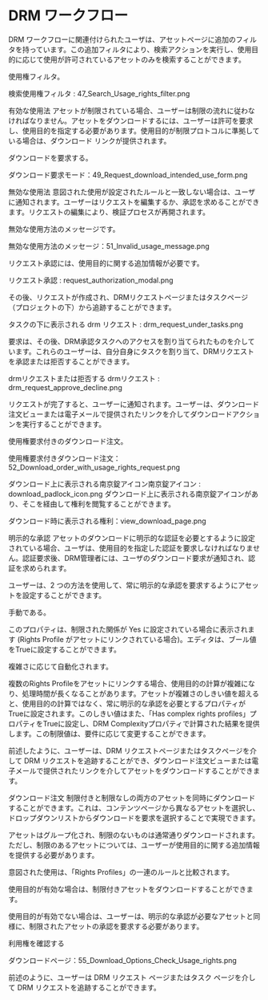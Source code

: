 # DRM ワークフロー

DRM ワークフローに関連付けられたユーザは、アセットページに追加のフィルタを持っています。この追加フィルタにより、検索アクションを実行し、使用目的に応じて使用が許可されているアセットのみを検索することができます。

使用権フィルタ。

検索使用権フィルタ : 47_Search_Usage_rights_filter.png

有効な使用法
アセットが制限されている場合、ユーザーは制限の流れに従わなければなりません。アセットをダウンロードするには、ユーザーは許可を要求し、使用目的を指定する必要があります。使用目的が制限プロトコルに準拠している場合は、ダウンロード リンクが提供されます。

ダウンロードを要求する。

ダウンロード要求モード：49_Request_download_intended_use_form.png

無効な使用法
意図された使用が設定されたルールと一致しない場合は、ユーザに通知されます。ユーザーはリクエストを編集するか、承認を求めることができます。リクエストの編集により、検証プロセスが再開されます。

無効な使用方法のメッセージです。

無効な使用方法のメッセージ：51_Invalid_usage_message.png

リクエスト承認には、使用目的に関する追加情報が必要です。

リクエスト承認 : request_authorization_modal.png

その後、リクエストが作成され、DRMリクエストページまたはタスクページ（プロジェクトの下）から追跡することができます。

タスクの下に表示される drm リクエスト : drm_request_under_tasks.png

要求は、その後、DRM承認タスクへのアクセスを割り当てられたものを介しています。これらのユーザーは、自分自身にタスクを割り当て、DRMリクエストを承認または拒否することができます。

drmリクエストまたは拒否する drmリクエスト : drm_request_approve_decline.png

リクエストが完了すると、ユーザーに通知されます。ユーザーは、ダウンロード注文ビューまたは電子メールで提供されたリンクを介してダウンロードアクションを実行することができます。

使用権要求付きのダウンロード注文。

使用権要求付きダウンロード注文： 52_Download_order_with_usage_rights_request.png

ダウンロード上に表示される南京錠アイコン南京錠アイコン : download_padlock_icon.png ダウンロード上に表示される南京錠アイコンがあり、そこを経由して権利を閲覧することができます。

ダウンロード時に表示される権利：view_download_page.png

明示的な承認
アセットのダウンロードに明示的な認証を必要とするように設定されている場合、ユーザは、使用目的を指定した認証を要求しなければなりません。認証要求後、DRM管理者には、ユーザのダウンロード要求が通知され、認証を求められます。

ユーザーは、2 つの方法を使用して、常に明示的な承認を要求するようにアセットを設定することができます。

手動である。

このプロパティは、制限された関係が Yes に設定されている場合に表示されます (Rights Profile がアセットにリンクされている場合)。エディタは、ブール値をTrueに設定することができます。

複雑さに応じて自動化されます。

複数のRights Profileをアセットにリンクする場合、使用目的の計算が複雑になり、処理時間が長くなることがあります。アセットが複雑さのしきい値を超えると、使用目的の計算ではなく、常に明示的な承認を必要とするプロパティがTrueに設定されます。このしきい値はまた、「Has complex rights profiles」プロパティをTrueに設定し、DRM Complexityプロパティで計算された結果を提供します。この制限値は、要件に応じて変更することができます。

前述したように、ユーザーは、DRM リクエストページまたはタスクページを介して DRM リクエストを追跡することができ、ダウンロード注文ビューまたは電子メールで提供されたリンクを介してアセットをダウンロードすることができます。

ダウンロード注文
制限付きと制限なしの両方のアセットを同時にダウンロードすることができます。これは、コンテンツページから異なるアセットを選択し、ドロップダウンリストからダウンロードを要求を選択することで実現できます。

アセットはグループ化され、制限のないものは通常通りダウンロードされます。ただし、制限のあるアセットについては、ユーザーが使用目的に関する追加情報を提供する必要があります。

意図された使用は、「Rights Profiles」の一連のルールと比較されます。

使用目的が有効な場合は、制限付きアセットをダウンロードすることができます。

使用目的が有効でない場合は、ユーザーは、明示的な承認が必要なアセットと同様に、制限されたアセットの承認を要求する必要があります。

利用権を確認する

ダウンロードページ：55_Download_Options_Check_Usage_rights.png

前述のように、ユーザーは DRM リクエスト ページまたはタスク ページを介して DRM リクエストを追跡することができます。

